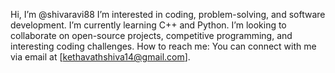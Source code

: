  Hi, I’m @shivaravi88
 I’m interested in coding, problem-solving, and software development.
 I’m currently learning C++ and Python.
 I’m looking to collaborate on open-source projects, competitive programming, and interesting coding challenges.
 How to reach me: You can connect with me via email at [kethavathshiva14@gmail.com].
 
